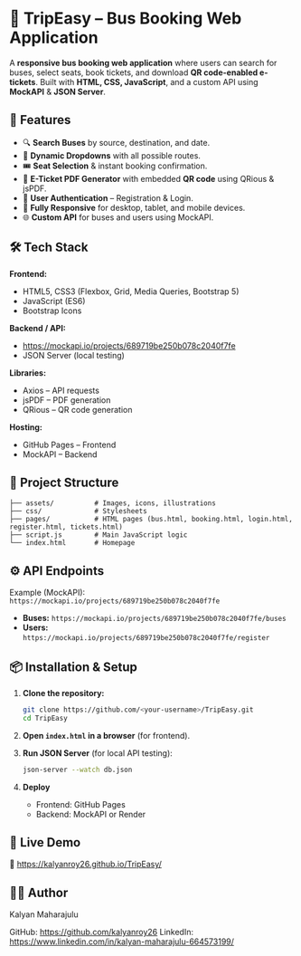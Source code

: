 # 🚌 TripEasy – Bus Booking Web Application

A **responsive bus booking web application** where users can search for buses, select seats, book tickets, and download **QR code-enabled e-tickets**. Built with **HTML, CSS, JavaScript**, and a custom API using **MockAPI** & **JSON Server**.

## 🚀 Features

* 🔍 **Search Buses** by source, destination, and date.
* 🎯 **Dynamic Dropdowns** with all possible routes.
* 🎟 **Seat Selection** & instant booking confirmation.
* 📄 **E-Ticket PDF Generator** with embedded **QR code** using QRious & jsPDF.
* 👤 **User Authentication** – Registration & Login.
* 📱 **Fully Responsive** for desktop, tablet, and mobile devices.
* 🌐 **Custom API** for buses and users using MockAPI.

## 🛠 Tech Stack

**Frontend:**

* HTML5, CSS3 (Flexbox, Grid, Media Queries, Bootstrap 5)
* JavaScript (ES6)
* Bootstrap Icons

**Backend / API:**

* https://mockapi.io/projects/689719be250b078c2040f7fe
* JSON Server (local testing)

**Libraries:**

* Axios – API requests
* jsPDF – PDF generation
* QRious – QR code generation

**Hosting:**

* GitHub Pages – Frontend
* MockAPI – Backend

## 📂 Project Structure

```
├── assets/          # Images, icons, illustrations
├── css/             # Stylesheets
├── pages/           # HTML pages (bus.html, booking.html, login.html, register.html, tickets.html)
├── script.js        # Main JavaScript logic
└── index.html       # Homepage
```

## ⚙ API Endpoints

Example (MockAPI): `https://mockapi.io/projects/689719be250b078c2040f7fe`

* **Buses:** `https://mockapi.io/projects/689719be250b078c2040f7fe/buses`
* **Users:** `https://mockapi.io/projects/689719be250b078c2040f7fe/register`

## 📦 Installation & Setup

1. **Clone the repository:**

   ```bash
   git clone https://github.com/<your-username>/TripEasy.git
   cd TripEasy
   ```
2. **Open `index.html` in a browser** (for frontend).
3. **Run JSON Server** (for local API testing):

   ```bash
   json-server --watch db.json
   ```
4. **Deploy**

   * Frontend: GitHub Pages
   * Backend: MockAPI or Render

## 📌 Live Demo
🔗 https://kalyanroy26.github.io/TripEasy/

## 👨‍💻 Author
Kalyan Maharajulu

 GitHub: https://github.com/kalyanroy26
 LinkedIn: https://www.linkedin.com/in/kalyan-maharajulu-664573199/


